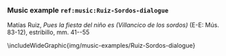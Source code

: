 ### Music example `ref:music:Ruiz-Sordos-dialogue`

Matías Ruiz, *Pues la fiesta del niño es (Villancico de los sordos)* (E-E: Mús.
83-12), estribillo, mm. 41--55
<!--- mm. -->

\includeWideGraphic{img/music-examples/Ruiz-Sordos-dialogue}

